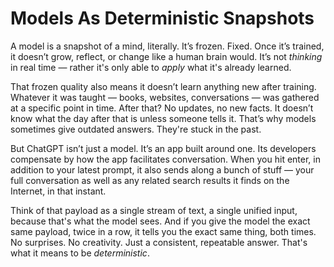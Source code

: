# Models As Deterministic Snapshots

A model is a snapshot of a mind, literally. It’s frozen. Fixed. Once it’s trained, it doesn’t grow, reflect, or change like a human brain would. It’s not *thinking* in real time — rather it's only able to *apply* what it's already learned.

That frozen quality also means it doesn’t learn anything new after training. Whatever it was taught — books, websites, conversations — was gathered at a specific point in time. After that? No updates, no new facts. It doesn’t know what the day after that is unless someone tells it. That’s why models sometimes give outdated answers. They're stuck in the past.

But ChatGPT isn’t just a model. It’s an app built around one. Its developers compensate by how the app facilitates conversation. When you hit enter, in addition to your latest prompt, it also sends along a bunch of stuff — your full conversation as well as any related search results it finds on the Internet, in that instant.

Think of that payload as a single stream of text, a single unified input, because that's what the model sees. And if you give the model the exact same payload, twice in a row, it tells you the exact same thing, both times. No surprises. No creativity. Just a consistent, repeatable answer. That's what it means to be *deterministic*.
